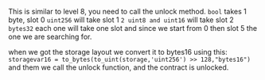 This is similar to level 8, you need to call the unlock method.
``bool`` takes 1 byte, slot 0
``uint256`` will take slot 1
``2 uint8 and uint16`` will take slot 2
``bytes32`` each one will take one slot and since we start from 0 then slot 5 the one we are searching for.

when we got the storage layout we convert it to bytes16 using this:
```storagevar16 = to_bytes(to_uint(storage,'uint256') >> 128,"bytes16")``` and them we call the unlock function, and the contract is unlocked.
